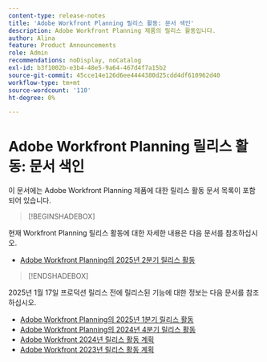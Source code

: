 ```yaml
---
content-type: release-notes
title: 'Adobe Workfront Planning 릴리스 활동: 문서 색인'
description: Adobe Workfront Planning 제품의 릴리스 활동입니다.
author: Alina
feature: Product Announcements
role: Admin
recommendations: noDisplay, noCatalog
exl-id: b3f1002b-e3b4-48e5-9a64-467d4f7a15b2
source-git-commit: 45cce14e126d6ee4444380d25cdd4df610962d40
workflow-type: tm+mt
source-wordcount: '110'
ht-degree: 0%

---
```


# Adobe Workfront Planning 릴리스 활동: 문서 색인

이 문서에는 Adobe Workfront Planning 제품에 대한 릴리스 활동 문서 목록이 포함되어 있습니다.

>[!BEGINSHADEBOX]

현재 Workfront Planning 릴리스 활동에 대한 자세한 내용은 다음 문서를 참조하십시오.

* [Adobe Workfront Planning의 2025년 2분기 릴리스 활동](/help/quicksilver/product-announcements/product-releases/planning-release-activity/planning-release-activity-25-q2.md)

>[!ENDSHADEBOX]

<!-- for every new release, add the new release page in the first bullet (above) and move that first note to the list below; update the date of the most recent release in the statement below-->

2025년 1월 17일 프로덕션 릴리스 전에 릴리스된 기능에 대한 정보는 다음 문서를 참조하십시오.

* [Adobe Workfront Planning의 2025년 1분기 릴리스 활동](/help/quicksilver/product-announcements/product-releases/planning-release-activity/planning-release-activity-25-q1.md)
* [Adobe Workfront Planning의 2024년 4분기 릴리스 활동](/help/quicksilver/product-announcements/product-releases/planning-release-activity/planning-release-activity-24-q4.md)
* [Adobe Workfront 2024년 릴리스 활동 계획](/help/quicksilver/planning/general/release-activity.md)
* [Adobe Workfront 2023년 릴리스 활동 계획](/help/quicksilver/planning/general/release-activity-archives-2023.md)
